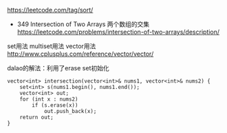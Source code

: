https://leetcode.com/tag/sort/


- 349 Intersection of Two Arrays 
两个数组的交集 
https://leetcode.com/problems/intersection-of-two-arrays/description/

set用法
multiset用法
vector用法 
http://www.cplusplus.com/reference/vector/vector/

dalao的解法：利用了erase
set初始化

```
vector<int> intersection(vector<int>& nums1, vector<int>& nums2) {
    set<int> s(nums1.begin(), nums1.end());
    vector<int> out;
    for (int x : nums2)
        if (s.erase(x))
            out.push_back(x);
    return out;
}

```



